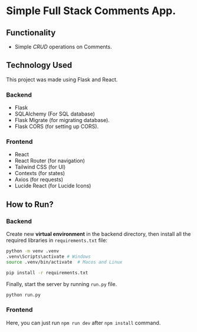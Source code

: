 # Simple Full Stack **Comments** App.

## Functionality

- Simple _CRUD_ operations on Comments.

## Technology Used

This project was made using Flask and React.

### Backend

- Flask
- SQLAlchemy (For SQL database)
- Flask Migrate (for migrating database).
- Flask CORS (for setting up CORS).

### Frontend

- React
- React Router (for navigation)
- Tailwind CSS (for UI)
- Contexts (for states)
- Axios (for requests)
- Lucide React (for Lucide Icons)

## How to Run?

### Backend

Create new **virtual environment** in the backend directory, then install all the required libraries in `requirements.txt` file:

```bash
python -m venv .venv
.venv\Scripts\activate # Windows
source .venv/bin/activate  # Macos and Linux

pip install -r requirements.txt
```

Finally, start the server by running `run.py` file.

```bash
python run.py
```

### Frontend

Here, you can just run `npm run dev` after `npm install` command.
